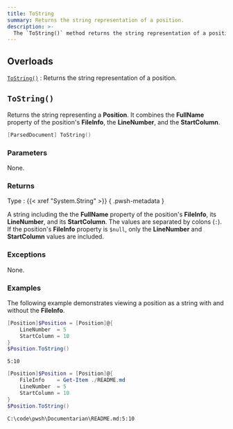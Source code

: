 ```yaml
---
title: ToString
summary: Returns the string representation of a position.
description: >-
  The `ToString()` method returns the string representation of a position.
---
```


## Overloads

[`ToString()`](#tostring)
: Returns the string representation of a position.

## `ToString()`

Returns the string representing a **Position**. It combines the **FullName** property of the
position's **FileInfo**, the **LineNumber**, and the **StartColumn**.

```powershell
[ParsedDocument] ToString()
```

### Parameters

None.

### Returns

Type
: {{< xref "System.String" >}}
{ .pwsh-metadata }

A string including the the **FullName** property of the position's **FileInfo**, its
**LineNumber**, and its **StartColumn**. The values are separated by colons (`:`). If the
position's **FileInfo** property is `$null`, only the **LineNumber** and **StartColumn** values are
included.

### Exceptions

None.

### Examples

The following example demonstrates viewing a position as a string with and without the **FileInfo**.

```powershell
[Position]$Position = [Position]@{
    LineNumber  = 5
    StartColumn = 10
}
$Position.ToString()
```

```output
5:10
```

```powershell
[Position]$Position = [Position]@{
    FileInfo    = Get-Item ./README.md
    LineNumber  = 5
    StartColumn = 10
}
$Position.ToString()
```

```output
C:\code\pwsh\Documentarian\README.md:5:10
```
